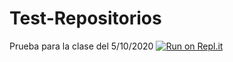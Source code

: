 # Test-Repositorios
Prueba para la clase del 5/10/2020
[![Run on Repl.it](https://repl.it/badge/github/DiegoDiazR12000/Test-Repositorios)](https://repl.it/github/DiegoDiazR12000/Test-Repositorios)